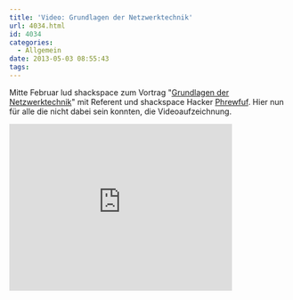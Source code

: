 ```yaml
---
title: 'Video: Grundlagen der Netzwerktechnik'
url: 4034.html
id: 4034
categories:
  - Allgemein
date: 2013-05-03 08:55:43
tags:
---
```


Mitte Februar lud shackspace zum Vortrag "[Grundlagen der Netzwerktechnik](https://blog.shackspace.de/?p=3874)" mit Referent und shackspace Hacker [Phrewfuf](https://twitter.com/Phrewfuf). Hier nun für alle die nicht dabei sein konnten, die Videoaufzeichnung.

<iframe src="http://player.vimeo.com/video/65265570?autoplay=0" height="300" width="400" allowfullscreen="" frameborder="0"></iframe>